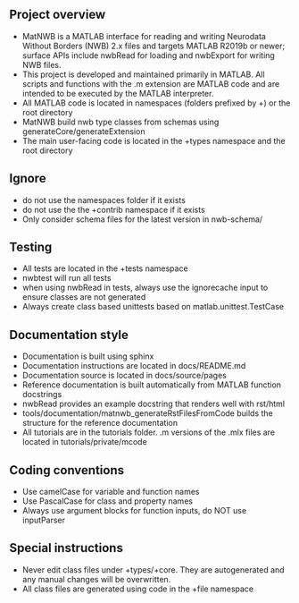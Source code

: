 ## Project overview
- MatNWB is a MATLAB interface for reading and writing Neurodata Without Borders (NWB) 2.x files and targets MATLAB R2019b or newer; surface APIs include nwbRead for loading and nwbExport for writing NWB files.
- This project is developed and maintained primarily in MATLAB. All scripts and functions with the .m extension are MATLAB code and are intended to be executed by the MATLAB interpreter.
- All MATLAB code is located in namespaces (folders prefixed by +) or the root directory
- MatNWB build nwb type classes from schemas using generateCore/generateExtension
- The main user-facing code is located in the +types namespace and the root directory

## Ignore
- do not use the namespaces folder if it exists
- do not use the the +contrib namespace if it exists
- Only consider schema files for the latest version in nwb-schema/

## Testing
- All tests are located in the +tests namespace
- nwbtest will run all tests
- when using nwbRead in tests, always use the ignorecache input to ensure classes are not generated
- Always create class based unittests based on matlab.unittest.TestCase

## Documentation style
- Documentation is built using sphinx
- Documentation instructions are located in docs/README.md
- Documentation source is located in docs/source/pages
- Reference documentation is built automatically from MATLAB function docstrings
- nwbRead provides an example docstring that renders well with rst/html
- tools/documentation/matnwb_generateRstFilesFromCode builds the structure for the reference documentation
- All tutorials are in the tutorials folder. .m versions of the .mlx files are located in tutorials/private/mcode

## Coding conventions
- Use camelCase for variable and function names
- Use PascalCase for class and property names
- Always use argument blocks for function inputs, do NOT use inputParser

## Special instructions 
- Never edit class files under +types/+core. They are autogenerated and any manual changes will be overwritten.
- All class files are generated using code in the +file namespace